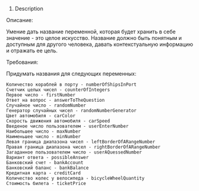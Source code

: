 1. Description

Описание:

Умение дать название переменной, которая будет хранить в себе значение - это целое искусство. Название должно быть понятным
и доступным для другого человека, давать контекстуальную информацию и отражать ее цель.

Требования:

Придумать названия для следующих переменных:

    Количество кораблей в порту - numberOfShipsInPort
    Счетчик целых чисел - counterOfIntegers
    Первое число - firstNumber
    Ответ на вопрос - answerToTheQuestion
    Случайное число - randomNumber
    Генератор случайных чисел - randomNumberGenerator
    Цвет автомобиля - carColor
    Скорость движения автомобиля - carSpeed
    Введеное число пользователем - userEnterNumber
    Наибольшее число - maxNumber
    Наименьшее число - minNumber
    Левая граница диапазона чисел - leftBorderOfARangeNumber
    Правая граница диапазона чисел - rightBorderOfARangeNumber
    Загаданное пользователем число - userAQuessedNumber
    Вариант ответа - possibleAnswer
    Банковский счет - bankAccount
    Банковский баланс - bankBalance
    Кредитная карта - creditCard
    Количество колес у велосипеда - bicycleWheelQuantity
    Стоимость билета - ticketPrice



